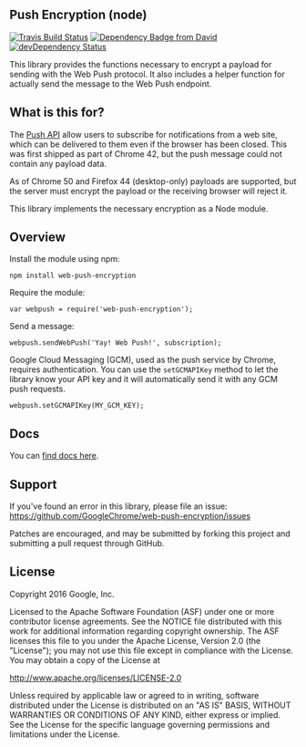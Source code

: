 Push Encryption (node)
----------------------

[![Travis Build Status](https://travis-ci.org/GoogleChrome/web-push-encryption.svg?branch=master)](https://travis-ci.org/GoogleChrome/web-push-encryption) [![Dependency Badge from David](https://david-dm.org/GoogleChrome/web-push-encryption.svg)](https://david-dm.org/GoogleChrome/web-push-encryption) [![devDependency Status](https://david-dm.org/GoogleChrome/web-push-encryption/dev-status.svg)](https://david-dm.org/GoogleChrome/web-push-encryption#info=devDependencies)

This library provides the functions necessary to encrypt a payload for sending
with the Web Push protocol. It also includes a helper function for actually
send the message to the Web Push endpoint.

What is this for?
-----------------

The [Push API](http://w3c.github.io/push-api/) allow users to subscribe for
notifications from a web site, which can be delivered to them even if the
browser has been closed. This was first shipped as part of Chrome 42, but the
push message could not contain any payload data.

As of Chrome 50 and Firefox 44 (desktop-only) payloads are supported, but the
server must encrypt the payload or the receiving browser will reject it.

This library implements the necessary encryption as a Node module.

Overview
--------

Install the module using npm:

`npm install web-push-encryption`

Require the module:

`var webpush = require('web-push-encryption');`

Send a message:

`webpush.sendWebPush('Yay! Web Push!', subscription);`

Google Cloud Messaging (GCM), used as the push service by Chrome, requires
authentication. You can use the `setGCMAPIKey` method to let the library know
your API key and it will automatically send it with any GCM push requests.

`webpush.setGCMAPIKey(MY_GCM_KEY);`

Docs
-----

You can [find docs here](https://googlechrome.github.io/web-push-encryption/).

Support
-------

If you've found an error in this library, please file an issue:
https://github.com/GoogleChrome/web-push-encryption/issues

Patches are encouraged, and may be submitted by forking this project and
submitting a pull request through GitHub.

License
-------

Copyright 2016 Google, Inc.

Licensed to the Apache Software Foundation (ASF) under one or more contributor
license agreements.  See the NOTICE file distributed with this work for
additional information regarding copyright ownership.  The ASF licenses this
file to you under the Apache License, Version 2.0 (the "License"); you may not
use this file except in compliance with the License.  You may obtain a copy of
the License at

  http://www.apache.org/licenses/LICENSE-2.0

Unless required by applicable law or agreed to in writing, software
distributed under the License is distributed on an "AS IS" BASIS, WITHOUT
WARRANTIES OR CONDITIONS OF ANY KIND, either express or implied.  See the
License for the specific language governing permissions and limitations under
the License.
